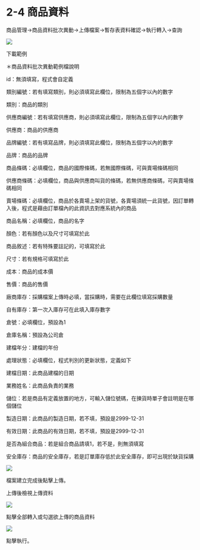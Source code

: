 # 2-4 商品資料

商品管理→商品資料批次異動→上傳檔案→暫存表資料確認→執行轉入→查詢

![](https://github.com/lifecomService/LifeERP_manuals/tree/c5f5cca33bca11311bde6512cab215b123ef8fd0/.gitbook/assets/image%20%28140%29.png)

下載範例

＊商品資料批次異動範例檔說明

id：無須填寫，程式會自定義

類別編號：若有填寫類別，則必須填寫此欄位，限制為五個字以內的數字

類別：商品的類別

供應商編號：若有填寫供應商，則必須填寫此欄位，限制為五個字以內的數字

供應商：商品的供應商

品牌編號：若有填寫品牌，則必須填寫此欄位，限制為五個字以內的數字

品牌：商品的品牌

商品條碼：必填欄位，商品的國際條碼，若無國際條碼，可與賣場條碼相同

供應商條碼：必填欄位，商品與供應商叫貨的條碼，若無供應商條碼，可與賣場條碼相同

賣場條碼：必填欄位，商品於各賣場上架的貨號，各賣場須統一此貨號，因訂單轉入後，程式是藉由訂單檔內的此資訊去對應系統內的商品

商品名稱：必填欄位，商品的名字

顏色：若有顏色以及尺寸可填寫於此

商品敘述：若有特殊要註記的，可填寫於此

尺寸：若有規格可填寫於此

成本：商品的成本價

售價：商品的售價

廠商庫存：採購檔案上傳時必填，當採購時，需要在此欄位填寫採購數量

自有庫存：第一次入庫存可在此填入庫存數字

倉號：必填欄位，預設為1

倉庫名稱：預設為公司倉

建檔年分：建檔的年份

處理狀態：必填欄位，程式判別的更新狀態，定義如下

建檔日期：此商品建檔的日期

業務姓名：此商品負責的業務

儲位：若是商品有定義放置的地方，可輸入儲位號碼，在揀貨時單子會註明是在哪個儲位

製造日期：此商品的製造日期，若不填，預設是2999-12-31

有效日期：此商品的有效日期，若不填，預設是2999-12-31

是否為組合商品：若是組合商品請填1，若不是，則無須填寫

安全庫存：商品的安全庫存，若是訂單庫存低於此安全庫存，即可出現於缺貨採購

![](https://github.com/lifecomService/LifeERP_manuals/tree/c5f5cca33bca11311bde6512cab215b123ef8fd0/.gitbook/assets/image%20%2856%29.png)

檔案建立完成後點擊上傳。

上傳後檢視上傳資料

![](https://github.com/lifecomService/LifeERP_manuals/tree/c5f5cca33bca11311bde6512cab215b123ef8fd0/.gitbook/assets/image%20%2825%29.png)

點擊全部轉入或勾選欲上傳的商品資料

![](https://github.com/lifecomService/LifeERP_manuals/tree/c5f5cca33bca11311bde6512cab215b123ef8fd0/.gitbook/assets/image%20%2859%29.png)

點擊執行。

